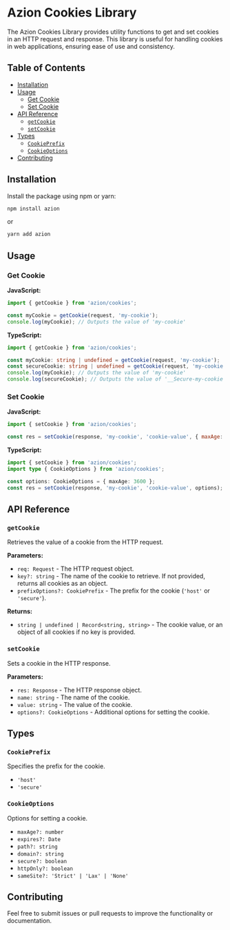 # Azion Cookies Library

The Azion Cookies Library provides utility functions to get and set cookies in an HTTP request and response. This library is useful for handling cookies in web applications, ensuring ease of use and consistency.

## Table of Contents

- [Installation](#installation)
- [Usage](#usage)
  - [Get Cookie](#get-cookie)
  - [Set Cookie](#set-cookie)
- [API Reference](#api-reference)
  - [`getCookie`](#getcookie)
  - [`setCookie`](#setcookie)
- [Types](#types)
  - [`CookiePrefix`](#cookieprefix)
  - [`CookieOptions`](#cookieoptions)
- [Contributing](#contributing)

## Installation

Install the package using npm or yarn:

```sh
npm install azion
```

or

```sh
yarn add azion
```

## Usage

### Get Cookie

**JavaScript:**

```javascript
import { getCookie } from 'azion/cookies';

const myCookie = getCookie(request, 'my-cookie');
console.log(myCookie); // Outputs the value of 'my-cookie'
```

**TypeScript:**

```typescript
import { getCookie } from 'azion/cookies';

const myCookie: string | undefined = getCookie(request, 'my-cookie');
const secureCookie: string | undefined = getCookie(request, 'my-cookie', 'secure');
console.log(myCookie); // Outputs the value of 'my-cookie'
console.log(secureCookie); // Outputs the value of '__Secure-my-cookie'
```

### Set Cookie

**JavaScript:**

```javascript
import { setCookie } from 'azion/cookies';

const res = setCookie(response, 'my-cookie', 'cookie-value', { maxAge: 3600 });
```

**TypeScript:**

```typescript
import { setCookie } from 'azion/cookies';
import type { CookieOptions } from 'azion/cookies';

const options: CookieOptions = { maxAge: 3600 };
const res = setCookie(response, 'my-cookie', 'cookie-value', options);
```

## API Reference

### `getCookie`

Retrieves the value of a cookie from the HTTP request.

**Parameters:**

- `req: Request` - The HTTP request object.
- `key?: string` - The name of the cookie to retrieve. If not provided, returns all cookies as an object.
- `prefixOptions?: CookiePrefix` - The prefix for the cookie (`'host'` or `'secure'`).

**Returns:**

- `string | undefined | Record<string, string>` - The cookie value, or an object of all cookies if no key is provided.

### `setCookie`

Sets a cookie in the HTTP response.

**Parameters:**

- `res: Response` - The HTTP response object.
- `name: string` - The name of the cookie.
- `value: string` - The value of the cookie.
- `options?: CookieOptions` - Additional options for setting the cookie.

## Types

### `CookiePrefix`

Specifies the prefix for the cookie.

- `'host'`
- `'secure'`

### `CookieOptions`

Options for setting a cookie.

- `maxAge?: number`
- `expires?: Date`
- `path?: string`
- `domain?: string`
- `secure?: boolean`
- `httpOnly?: boolean`
- `sameSite?: 'Strict' | 'Lax' | 'None'`

## Contributing

Feel free to submit issues or pull requests to improve the functionality or documentation.
